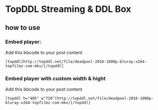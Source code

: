 # TopDDL Streaming & DDL Box

## how to use
### Embed player:
Add this bbcode to your post content
```
[topddl]http://topddl.net/file/deadpool-2016-1080p-bluray-x264-topfilmz-com-mkv/[/topddl]
```
### Embed player with custom width & hight
Add this bbcode to your post content
```
[topddl h="405" w"720"]http://topddl.net/file/deadpool-2016-1080p-bluray-x264-topfilmz-com-mkv/[/topddl]
```
